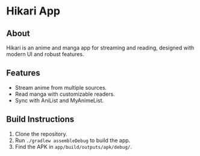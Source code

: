 # Hikari App

## About
Hikari is an anime and manga app for streaming and reading, designed with modern UI and robust features.

## Features
- Stream anime from multiple sources.
- Read manga with customizable readers.
- Sync with AniList and MyAnimeList.

## Build Instructions
1. Clone the repository.
2. Run `./gradlew assembleDebug` to build the app.
3. Find the APK in `app/build/outputs/apk/debug/`.
